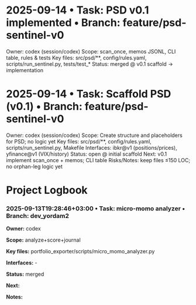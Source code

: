 # 2025-09-14 • Task: PSD v0.1 implemented • Branch: feature/psd-sentinel-v0
Owner: codex (session/codex)
Scope: scan_once, memos JSONL, CLI table, rules & tests
Key files: src/psd/**, config/rules.yaml, scripts/run_sentinel.py, tests/test_*
Status: merged @ v0.1 scaffold → implementation

# 2025-09-14 • Task: Scaffold PSD (v0.1) • Branch: feature/psd-sentinel-v0
Owner: codex (session/codex)
Scope: Create structure and placeholders for PSD; no logic yet
Key files: src/psd/**, config/rules.yaml, scripts/run_sentinel.py, Makefile
Interfaces: ibkr@v1 (positions/prices), yfinance@v1 (VIX/history)
Status: open @ initial scaffold
Next: v0.1 implement scan_once + memos; CLI table
Risks/Notes: keep files ≤150 LOC; no orphan-leg logic yet

# Project Logbook

### 2025-09-13T19:28:46+03:00 • Task: micro-momo analyzer • Branch: dev_yordam2
**Owner:** codex

**Scope:** analyze+score+journal

**Key files:** portfolio_exporter/scripts/micro_momo_analyzer.py

**Interfaces:** -

**Status:** merged

**Next:** 

**Notes:** 
